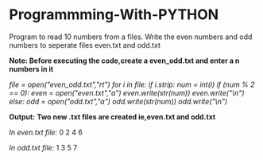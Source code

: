 # Programmming-With-PYTHON
Program to read 10 numbers from a files. Write the even numbers and odd numbers to seperate files even.txt and odd.txt

**Note: Before executing the code,create a even_odd.txt and enter a n numbers in it**

*file = open("even_odd.txt","rt") 
for i in file: 
    if i.strip: 
        num = int(i) 
        if (num % 2 == 0): 
            even = open("even.txt","a") 
            even.write(str(num)) 
            even.write("\n") 
        else: 
            odd = open("odd.txt","a") 
            odd.write(str(num)) 
            odd.write("\n")*
             
**Output:**
**Two new .txt files are created ie,even.txt and odd.txt**
      
*In even.txt file:*
0
2
4
6

*In odd.txt file:*
1
3
5
7
